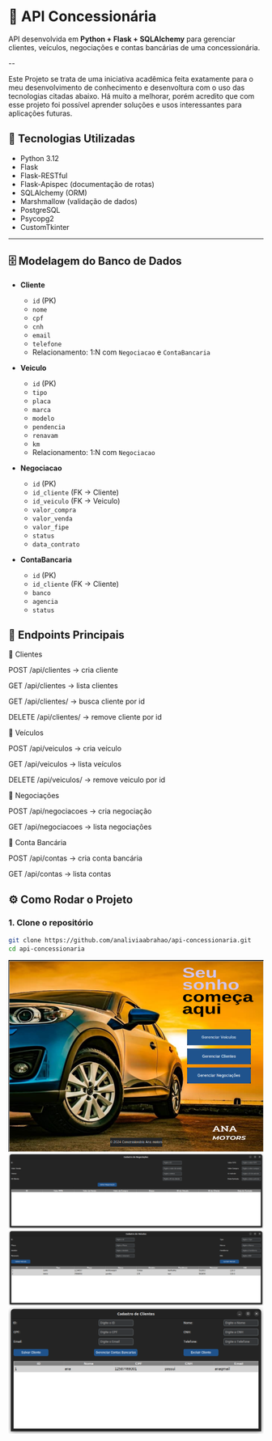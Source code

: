 # 🚗 API Concessionária

API desenvolvida em **Python + Flask + SQLAlchemy** para gerenciar clientes, veículos, negociações e contas bancárias de uma concessionária.

--

Este Projeto se trata de uma iniciativa acadêmica feita exatamente para o meu desenvolvimento de conhecimento e desenvoltura com o uso das tecnologias citadas abaixo. Há muito a melhorar, porém acredito que com esse projeto foi possível aprender soluções e usos interessantes para aplicações futuras.

## 📌 Tecnologias Utilizadas
- Python 3.12
- Flask
- Flask-RESTful
- Flask-Apispec (documentação de rotas)
- SQLAlchemy (ORM)
- Marshmallow (validação de dados)
- PostgreSQL
- Psycopg2
- CustomTkinter

---

## 🗄️ Modelagem do Banco de Dados

- **Cliente**
  - `id` (PK)
  - `nome`
  - `cpf`
  - `cnh`
  - `email`
  - `telefone`
  - Relacionamento: 1:N com `Negociacao` e `ContaBancaria`

- **Veiculo**
  - `id` (PK)
  - `tipo`
  - `placa`
  - `marca`
  - `modelo`
  - `pendencia`
  - `renavam`
  - `km`
  - Relacionamento: 1:N com `Negociacao`

- **Negociacao**
  - `id` (PK)
  - `id_cliente` (FK → Cliente)
  - `id_veiculo` (FK → Veiculo)
  - `valor_compra`
  - `valor_venda`
  - `valor_fipe` 
  - `status`
  - `data_contrato`
  
- **ContaBancaria**
  - `id` (PK)
  - `id_cliente` (FK → Cliente)
  - `banco`
  - `agencia`
  - `status`

## 📌 Endpoints Principais
👤 Clientes

POST /api/clientes → cria cliente

GET /api/clientes → lista clientes

GET /api/clientes/<id> → busca cliente por id

DELETE /api/clientes/<id> → remove cliente por id

🚗 Veículos

POST /api/veiculos → cria veículo

GET /api/veiculos → lista veículos

DELETE /api/veiculos/<id> → remove veiculo por id

📑 Negociações

POST /api/negociacoes → cria negociação

GET /api/negociacoes → lista negociações

🏦 Conta Bancária

POST /api/contas → cria conta bancária

GET /api/contas → lista contas



## ⚙️ Como Rodar o Projeto

### 1. Clone o repositório
```bash
git clone https://github.com/analiviaabrahao/api-concessionaria.git
cd api-concessionaria
```


![Logo do projeto](https://github.com/analiviaabrahao/Concessionaria-API/blob/main/tela-principal.png)
![Logo do projeto](https://github.com/analiviaabrahao/Concessionaria-API/blob/main/Cap3.png)
![Logo do projeto](https://github.com/analiviaabrahao/Concessionaria-API/blob/main/Cap1.png)
![Logo do projeto](https://github.com/analiviaabrahao/Concessionaria-API/blob/main/Cap2.png)

